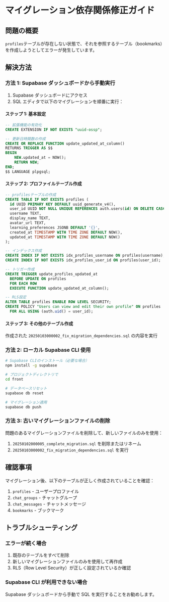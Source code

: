 # マイグレーション依存関係修正ガイド

## 問題の概要

`profiles`テーブルが存在しない状態で、それを参照するテーブル（bookmarks）を作成しようとしてエラーが発生しています。

## 解決方法

### 方法 1: Supabase ダッシュボードから手動実行

1. Supabase ダッシュボードにアクセス
2. SQL エディタで以下のマイグレーションを順番に実行：

#### ステップ 1: 基本設定

```sql
-- 拡張機能の有効化
CREATE EXTENSION IF NOT EXISTS "uuid-ossp";

-- 更新日時関数の作成
CREATE OR REPLACE FUNCTION update_updated_at_column()
RETURNS TRIGGER AS $$
BEGIN
    NEW.updated_at = NOW();
    RETURN NEW;
END;
$$ LANGUAGE plpgsql;
```

#### ステップ 2: プロファイルテーブル作成

```sql
-- profilesテーブルの作成
CREATE TABLE IF NOT EXISTS profiles (
  id UUID PRIMARY KEY DEFAULT uuid_generate_v4(),
  user_id UUID NOT NULL UNIQUE REFERENCES auth.users(id) ON DELETE CASCADE,
  username TEXT,
  display_name TEXT,
  avatar_url TEXT,
  learning_preferences JSONB DEFAULT '{}',
  created_at TIMESTAMP WITH TIME ZONE DEFAULT NOW(),
  updated_at TIMESTAMP WITH TIME ZONE DEFAULT NOW()
);

-- インデックス作成
CREATE INDEX IF NOT EXISTS idx_profiles_username ON profiles(username);
CREATE INDEX IF NOT EXISTS idx_profiles_user_id ON profiles(user_id);

-- トリガー作成
CREATE TRIGGER update_profiles_updated_at
  BEFORE UPDATE ON profiles
  FOR EACH ROW
  EXECUTE FUNCTION update_updated_at_column();

-- RLS設定
ALTER TABLE profiles ENABLE ROW LEVEL SECURITY;
CREATE POLICY "Users can view and edit their own profile" ON profiles
  FOR ALL USING (auth.uid() = user_id);
```

#### ステップ 3: その他のテーブル作成

作成された `20250103000002_fix_migration_dependencies.sql` の内容を実行

### 方法 2: ローカル Supabase CLI 使用

```bash
# Supabase CLIのインストール（必要な場合）
npm install -g supabase

# プロジェクトディレクトリで
cd front

# データベースリセット
supabase db reset

# マイグレーション適用
supabase db push
```

### 方法 3: 古いマイグレーションファイルの削除

問題のあるマイグレーションファイルを削除して、新しいファイルのみを使用：

1. `20250102000005_complete_migration.sql` を削除またはリネーム
2. `20250103000002_fix_migration_dependencies.sql` を実行

## 確認事項

マイグレーション後、以下のテーブルが正しく作成されていることを確認：

1. `profiles` - ユーザープロファイル
2. `chat_groups` - チャットグループ
3. `chat_messages` - チャットメッセージ
4. `bookmarks` - ブックマーク

## トラブルシューティング

### エラーが続く場合

1. 既存のテーブルをすべて削除
2. 新しいマイグレーションファイルのみを使用して再作成
3. RLS（Row Level Security）が正しく設定されているか確認

### Supabase CLI が利用できない場合

Supabase ダッシュボードから手動で SQL を実行することをお勧めします。
